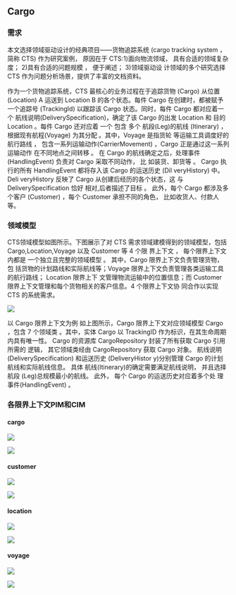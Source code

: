 ## Cargo

### 需求

本文选择领域驱动设计的经典项目——货物追踪系统 (cargo tracking system ， 简称 CTS) 作为研究案例， 原因在于 CTS:1)面向物流领域， 具有合适的领域复杂度； 2)具有合适的问题规模 ， 便于阐述； 3)领域驱动设 计领域的多个研究选择 CTS 作为问题分析场景，提供了丰富的文档资料。

作为一个货物追踪系统，CTS 最核心的业务过程在于追踪货物 (Cargo) 从位置(Location) A 运送到 Location B 的各个状态。每件 Cargo 在创建时，都被赋予一个追踪号 (TrackingId) 以跟踪该 Cargo 状态。同时，每件 Cargo 都对应着一个 航线说明(DeliverySpecification)，确定了该 Cargo 的出发 Location 和 目的 Location 。每件 Cargo 还对应着 一个 包含 多个 航段(Leg)的航线 (Itinerary) ，根据现有航程(Voyage) 为其分配 。其中，Voyage 是指货轮 等运输工具调度好的航行路线 ， 包含一系列运输动作(CarrierMovement) ，Cargo 正是通过这一系列运输动作 在不同地点之间转移 。 在 Cargo 的航线确定之后，处理事件 (HandlingEvent) 负责对 Cargo 采取不同动作， 比 如装货、卸货等 。 Cargo 执行的所有 HandlingEvent 都将存入该 Cargo 的运送历史 (Dil veryHistory) 中。 Deli veryHistory 反映了 Cargo 从创建后经历的各个状态，这 与 DeliverySpecification 恰好 相对,后者描述了目标 。 此外，每个 Cargo 都涉及多个客户 (Customer) ，每个 Customer 承担不同的角色， 比如收货人、付款人等。

### 领域模型

CTS领域模型如图所示。下图展示了对 CTS 需求领域建模得到的领域模型，包括 Cargo,Location,Voyage 以及 Customer 等 4 个限 界上下文 ， 每个限界上下文内都是 一个独立且完整的领域模型 。 其中，Cargo 限界上下文负责管理货物， 包 括货物的计划路线和实际航线等；Voyage 限界上下文负责管理各类运输工具的航行路线； Location 限界上下 文管理物流运输中的位置信息；而 Customer 限界上下文管理和每个货物相关的客户信息。4 个限界上下文协 同合作以实现 CTS 的系统需求。

![](https://markdown-img-bed-common.oss-cn-hangzhou.aliyuncs.com/2020-06-09-085131.jpg)

以 Cargo 限界上下文为例 如上图所示，Cargo 限界上下文对应领域模型 Cargo ，包含 7 个领域类 。其中，实体 Cargo 以 TrackingID 作为标识，在其生命周期内具有唯一性。 Cargo 的资源库 CargoRepository 封装了所有获取 Cargo 引用所需的 逻辑， 其它领域类经由 CargoRepository 获取 Cargo 对象。 航线说明 (DeliverySpecification) 和运送历史 (DeliveryHistor y)分别管理 Cargo 的计划航线和实际航线信息。 具体 航线(Itinerary)的确定需要满足航线说明， 并且选择航段 (Leg)总规模最小的航线。 此外， 每个 Cargo 的运送历史对应着多个处 理事件(HandlingEvent) 。

### 各限界上下文PIM和CIM

#### cargo

![](https://markdown-img-bed-common.oss-cn-hangzhou.aliyuncs.com/2020-06-09-123220.png)

![](https://markdown-img-bed-common.oss-cn-hangzhou.aliyuncs.com/2020-06-09-123228.png)

#### customer

![](https://markdown-img-bed-common.oss-cn-hangzhou.aliyuncs.com/2020-06-09-123246.png)

![](https://markdown-img-bed-common.oss-cn-hangzhou.aliyuncs.com/2020-06-09-123255.png)

#### location

![](https://markdown-img-bed-common.oss-cn-hangzhou.aliyuncs.com/2020-06-09-123309.png)

![](https://markdown-img-bed-common.oss-cn-hangzhou.aliyuncs.com/2020-06-09-123318.png)


#### voyage

![](https://markdown-img-bed-common.oss-cn-hangzhou.aliyuncs.com/2020-06-09-123416.png)

![](https://markdown-img-bed-common.oss-cn-hangzhou.aliyuncs.com/2020-06-09-123425.png)
